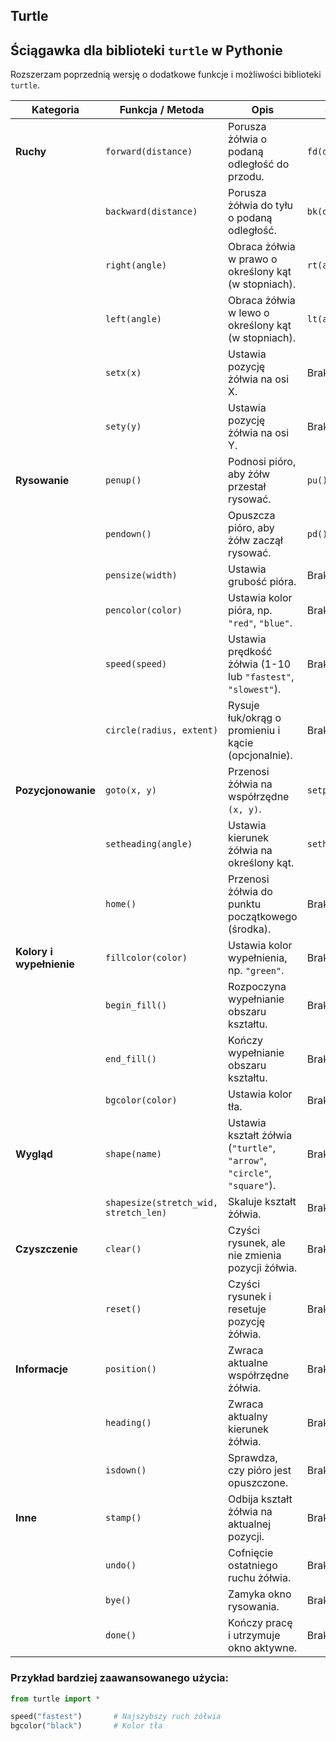 ## Turtle

## Ściągawka dla biblioteki `turtle` w Pythonie

Rozszerzam poprzednią wersję o dodatkowe funkcje i możliwości biblioteki `turtle`.

| **Kategoria**            | **Funkcja / Metoda**                  | **Opis**                                                                | **Skrót**      |
| ------------------------ | ------------------------------------- | ----------------------------------------------------------------------- | -------------- |
| **Ruchy**                | `forward(distance)`                   | Porusza żółwia o podaną odległość do przodu.                            | `fd(distance)` |
|                          | `backward(distance)`                  | Porusza żółwia do tyłu o podaną odległość.                              | `bk(distance)` |
|                          | `right(angle)`                        | Obraca żółwia w prawo o określony kąt (w stopniach).                    | `rt(angle)`    |
|                          | `left(angle)`                         | Obraca żółwia w lewo o określony kąt (w stopniach).                     | `lt(angle)`    |
|                          | `setx(x)`                             | Ustawia pozycję żółwia na osi X.                                        | Brak           |
|                          | `sety(y)`                             | Ustawia pozycję żółwia na osi Y.                                        | Brak           |
| **Rysowanie**            | `penup()`                             | Podnosi pióro, aby żółw przestał rysować.                               | `pu()`         |
|                          | `pendown()`                           | Opuszcza pióro, aby żółw zaczął rysować.                                | `pd()`         |
|                          | `pensize(width)`                      | Ustawia grubość pióra.                                                  | Brak           |
|                          | `pencolor(color)`                     | Ustawia kolor pióra, np. `"red"`, `"blue"`.                             | Brak           |
|                          | `speed(speed)`                        | Ustawia prędkość żółwia (1-10 lub `"fastest"`, `"slowest"`).            | Brak           |
|                          | `circle(radius, extent)`              | Rysuje łuk/okrąg o promieniu i kącie (opcjonalnie).                     | Brak           |
| **Pozycjonowanie**       | `goto(x, y)`                          | Przenosi żółwia na współrzędne `(x, y)`.                                | `setpos(x, y)` |
|                          | `setheading(angle)`                   | Ustawia kierunek żółwia na określony kąt.                               | `seth(angle)`  |
|                          | `home()`                              | Przenosi żółwia do punktu początkowego (środka).                        | Brak           |
| **Kolory i wypełnienie** | `fillcolor(color)`                    | Ustawia kolor wypełnienia, np. `"green"`.                               | Brak           |
|                          | `begin_fill()`                        | Rozpoczyna wypełnianie obszaru kształtu.                                | Brak           |
|                          | `end_fill()`                          | Kończy wypełnianie obszaru kształtu.                                    | Brak           |
|                          | `bgcolor(color)`                      | Ustawia kolor tła.                                                      | Brak           |
| **Wygląd**               | `shape(name)`                         | Ustawia kształt żółwia (`"turtle"`, `"arrow"`, `"circle"`, `"square"`). | Brak           |
|                          | `shapesize(stretch_wid, stretch_len)` | Skaluje kształt żółwia.                                                 | Brak           |
| **Czyszczenie**          | `clear()`                             | Czyści rysunek, ale nie zmienia pozycji żółwia.                         | Brak           |
|                          | `reset()`                             | Czyści rysunek i resetuje pozycję żółwia.                               | Brak           |
| **Informacje**           | `position()`                          | Zwraca aktualne współrzędne żółwia.                                     | Brak           |
|                          | `heading()`                           | Zwraca aktualny kierunek żółwia.                                        | Brak           |
|                          | `isdown()`                            | Sprawdza, czy pióro jest opuszczone.                                    | Brak           |
| **Inne**                 | `stamp()`                             | Odbija kształt żółwia na aktualnej pozycji.                             | Brak           |
|                          | `undo()`                              | Cofnięcie ostatniego ruchu żółwia.                                      | Brak           |
|                          | `bye()`                               | Zamyka okno rysowania.                                                  | Brak           |
|                          | `done()`                              | Kończy pracę i utrzymuje okno aktywne.                                  | Brak           |

### Przykład bardziej zaawansowanego użycia:

```python
from turtle import *

speed("fastest")       # Najszybszy ruch żółwia
bgcolor("black")       # Kolor tła
